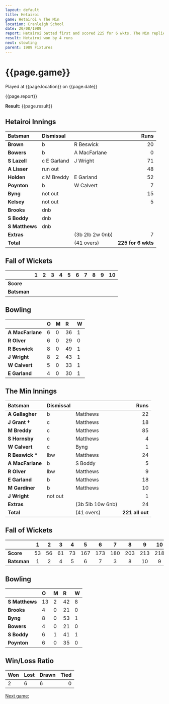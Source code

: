 ```yaml
---
layout: default
title: Hetairoi
game: Hetairoi v The Min
location: Cranleigh School
date: 20/08/1989
report: Hetairoi batted first and scored 225 for 6 wkts. The Min replied with 221 all out
result: Hetairoi won by 4 runs
next: stowting
parent: 1989 Fixtures
---
```


# {{page.game}}

Played at {{page.location}} on {{page.date}}

{{page.report}}

**Result:** {{page.result}}

## Hetairoi Innings

| Batsman | Dismissal |  | Runs |
|:---|:---|---|---:|
| **Brown** | b | R Beswick | 20 | 
| **Bowers** | b | A MacFarlane | 0 | 
| **S Lazell** | c E Garland | J Wright | 71 | 
| **A Lisser** | run out |  | 48 | 
| **Holden** | c M Breddy | E Garland | 52 | 
| **Poynton** | b | W Calvert | 7 |
| **Byng** | not out |  | 15 | 
| **Kelsey** | not out |  | 5 |
| **Brooks** | dnb |  |  | 
| **S Boddy** | dnb |  |  | 
| **S Matthews** | dnb |  |  |
| **Extras** | | (3b 2lb 2w 0nb) | 7 | 
| **Total** | | (41 overs) | **225 for 6 wkts** | 

## Fall of Wickets

| | 1 | 2 | 3 | 4 | 5 | 6 | 7 | 8 | 9 | 10 |
|---|:---:|:---:|:---:|:---:|:---:|:---:|:---:|:---:|:---:|:---:|
| **Score** |  |  |  |  |  |  |  |  |  |  |
| **Batsman** |  |  |  |  |  |  |  |  |  |  |

## Bowling

| | O | M | R | W |
|---|:---|:---|:---|:---|
| **A MacFarlane** | 6 | 0 | 36 | 1 | 
| **R Olver** | 6 | 0 | 29 | 0 | 
| **R Beswick** | 8 | 0 | 49 | 1 | 
| **J Wright** | 8 | 2 | 43 | 1 | 
| **W Calvert** | 5 | 0 | 33 | 1 |
| **E Garland** | 4 | 0 | 30 | 1 |

## The Min Innings

| Batsman | Dismissal |  | Runs |
|:---|:---|---|---:|
| **A Gallagher** | b | Matthews | 22 | 
| **J Grant &#8224;** | c | Matthews | 18 | 
| **M Breddy** | c | Matthews | 85 | 
| **S Hornsby** | c | Matthews | 4 | 
| **W Calvert** |  c | Byng | 1 | 
| **R Beswick &#42;** | lbw | Matthews | 24 | 
| **A MacFarlane** | b | S Boddy | 5 | 
| **R Olver** | lbw | Matthews | 9 | 
| **E Garland** | b | Matthews | 18 | 
| **M Gardiner** | b | Matthews | 10 | 
| **J Wright** | not out |  | 1 | 
| **Extras** | | (3b 5lb 10w 6nb) | 24 | 
| **Total** | | (41 overs) | **221 all out** | 

## Fall of Wickets

| | 1 | 2 | 3 | 4 | 5 | 6 | 7 | 8 | 9 | 10 |
|---|:---:|:---:|:---:|:---:|:---:|:---:|:---:|:---:|:---:|:---:|
| **Score** | 53 | 56 | 61 | 73 | 167 | 173 | 180 | 203 | 213 | 218 | 
| **Batsman** | 1 | 2 | 4 | 5 | 6 | 7 | 3 | 8 | 10 | 9 | 

## Bowling

| | O | M | R | W |
|---|:---|:---|:---|:---|
| **S Matthews** | 13 | 2 | 42 | 8 | 
| **Brooks** | 4 | 0 | 21 | 0 | 
| **Byng** | 8 | 0 | 53 | 1 | 
| **Bowers** | 4 | 0 | 21 | 0 | 
| **S Boddy** | 6 | 1 | 41 | 1 | 
| **Poynton** | 6 | 0 | 35 | 0 | 

## Win/Loss Ratio

| Won | Lost | Drawn | Tied |
|:---|:---|:---|---:|
| 2 | 6 | 6 | 0 |

[Next game:]({{page.next}})